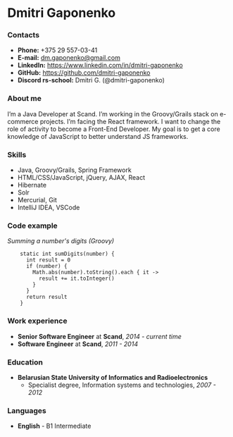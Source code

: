 # Dmitri Gaponenko

### Contacts
* **Phone:** +375 29 557-03-41
* **E-mail:** dm.gaponenko@gmail.com
* **LinkedIn:** https://www.linkedin.com/in/dmitri-gaponenko
* **GitHub:** https://github.com/dmitri-gaponenko
* **Discord rs-school:** Dmitri G. (@dmitri-gaponenko)


### About me

I’m a Java Developer at Scand. I’m working in the Groovy/Grails stack on e-commerce projects. I’m facing the React framework. I want to change the role of activity to become a Front-End Developer. My goal is to get a core knowledge of JavaScript to better understand JS frameworks.

### Skills

* Java, Groovy/Grails, Spring Framework
* HTML/CSS/JavaScript, jQuery, AJAX, React
* Hibernate
* Solr
* Mercurial, Git
* IntelliJ IDEA, VSCode

### Code example
_Summing a number's digits (Groovy)_
```
    static int sumDigits(number) {
      int result = 0
      if (number) {
        Math.abs(number).toString().each { it ->
          result += it.toInteger()
        }
      }
      return result
    }
```

### Work experience

- **Senior Software Engineer** at **Scand**, _2014 - current time_
- **Software Engineer** at **Scand**, _2011 - 2014_

### Education

- **Belarusian State University of Informatics and Radioelectronics**
  - Specialist degree, Information systems and technologies, _2007 - 2012_

### Languages

* **English** - B1 Intermediate